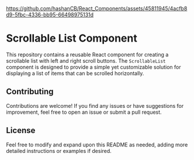


https://github.com/hashanCB/React_Components/assets/45811945/4acfb8d9-5fbc-4336-bb95-66498975131d



# Scrollable List Component

This repository contains a reusable React component for creating a scrollable list with left and right scroll buttons. The `ScrollableList` component is designed to provide a simple yet customizable solution for displaying a list of items that can be scrolled horizontally.


## Contributing

Contributions are welcome! If you find any issues or have suggestions for improvement, feel free to open an issue or submit a pull request.

## License


Feel free to modify and expand upon this README as needed, adding more detailed instructions or examples if desired.

